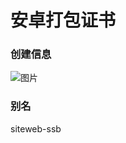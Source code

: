 # 安卓打包证书
### 创建信息
![图片](https://www.baidu.com/img/PCfb_5bf082d29588c07f842ccde3f97243ea.png)
### 别名
siteweb-ssb
